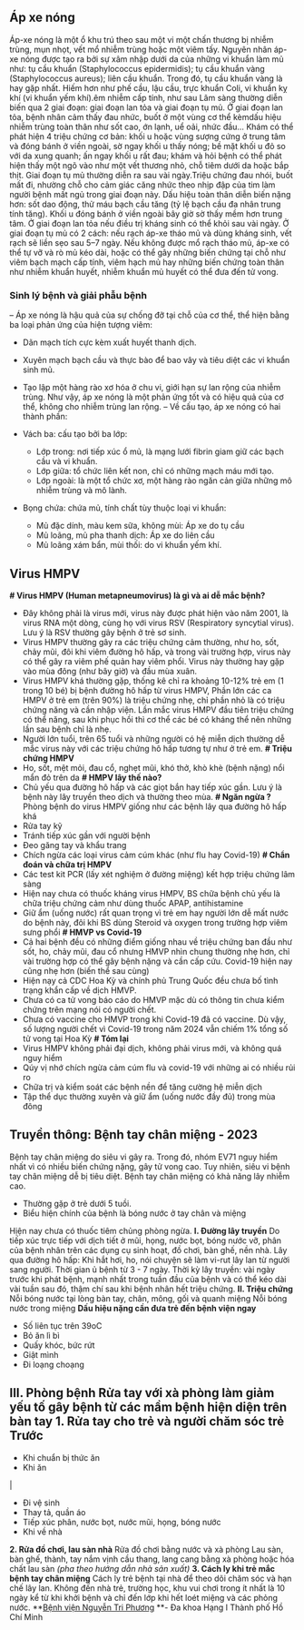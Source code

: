 ## Áp xe nóng

Áp-xe nóng là một ổ khu trú theo sau một vi một chấn thương bị nhiễm trùng, mụn nhọt, vết mổ nhiễm trùng hoặc một viêm tấy.
Nguyên nhân áp-xe nóng được tạo ra bởi sự xâm nhập dưới da của những vi khuẩn làm mủ như: tụ cầu khuẩn (Staphylococcus epidermidis); tụ cầu khuẩn vàng (Staphylococcus aureus); liên cầu khuẩn. Trong đó, tụ cầu khuẩn vàng là hay gặp nhất. Hiếm hơn như phế cầu, lậu cầu, trực khuẩn Coli, vi khuẩn kỵ khí (vi khuẩn yếm khí).êm nhiễm cấp tính, như sau
Lâm sàng thường diễn biến qua 2 giai đoạn: giai đoạn lan tỏa và giai đoạn tụ mủ. Ở giai đoạn lan tỏa, bệnh nhân cảm thấy đau nhức, buốt ở một vùng cơ thể kèmdấu hiệu nhiễm trùng toàn thân như sốt cao, ớn lạnh, uể oải, nhức đầu… 
Khám có thể phát hiện 4 triệu chứng cơ bản: khối u hoặc vùng sượng cứng ở trung tâm và đóng bánh ở viền ngoài, sờ ngay khối u thấy nóng; bề mặt khối u đỏ so với da xung quanh; ấn ngay khối u rất đau; khám và hỏi bệnh có thể phát hiện thấy một ngõ vào như một vết thương nhỏ, chỗ tiêm dưới da hoặc bắp thịt. Giai đoạn tụ mủ thường diễn ra sau vài ngày.Triệu chứng đau nhói, buốt mất đi, nhường chỗ cho cảm giác căng nhức theo nhịp đập của tim làm người bệnh mất ngủ trong giai đoạn này. Dấu hiệu toàn thân diễn biến nặng hơn: sốt dao động, thử máu bạch cầu tăng (tỷ lệ bạch cầu đa nhân trung tính tăng). Khối u đóng bánh ở viền ngoài bây giờ sờ thấy mềm hơn trung tâm.
Ở giai đoạn lan tỏa nếu điều trị kháng sinh có thể khỏi sau vài ngày. Ở giai đoạn tụ mủ có 2 cách: nếu rạch áp-xe tháo mủ và dùng kháng sinh, vết rạch sẽ liền sẹo sau 5–7 ngày. Nếu không được mổ rạch tháo mủ, áp-xe có thể tự vỡ và rò mủ kéo dài, hoặc có thể gây những biến chứng tại chỗ như viêm bạch mạch cấp tính, viêm hạch mủ hay những biến chứng toàn thân như nhiễm khuẩn huyết, nhiễm khuẩn mủ huyết có thể đưa đến tử vong.
### **Sinh lý bệnh và giải phẫu bệnh**
– Áp xe nóng là hậu quả của sự chống đỡ tại chỗ của cơ thể, thể hiện bằng ba loại phản ứng của hiện tượng viêm:
+ Dãn mạch tích cực kèm xuất huyết thanh dịch.
+ Xuyên mạch bạch cầu và thực bào để bao vây và tiêu diệt các vi khuẩn sinh mủ.
+ Tạo lập một hàng rào xơ hóa ở chu vi, giới hạn sự lan rộng của nhiễm trùng.
Như vậy, áp xe nóng là một phản ứng tốt và có hiệu quả của cơ thể, không cho nhiễm trùng lan rộng.
– Về cấu tạo, áp xe nóng có hai thành phần:
+ Vách ba: cấu tạo bởi ba lớp:
  * Lớp trong: nơi tiếp xúc ổ mủ, là mạng lưới fibrin giam giữ các bạch cầu và vi khuẩn.
  * Lớp giữa: tổ chức liên kết non, chỉ có những mạch máu mới tạo.
  * Lớp ngoài: là một tổ chức xơ, một hàng rào ngăn cản giữa những mô nhiễm trùng và mô lành.


+ Bọng chứa: chứa mủ, tính chất tùy thuộc loại vi khuẩn:
  * Mủ đặc dính, màu kem sữa, không mùi: Áp xe do tụ cầu
  * Mủ loãng, mủ pha thanh dịch: Áp xe do liên cầu
  * Mủ loãng xám bẩn, mùi thối: do vi khuẩn yếm khí.



## Virus HMPV

**# Virus HMPV (Human metapneumovirus) là gì và ai dễ mắc bệnh?**
- Đây không phải là virus mới, virus này được phát hiện vào năm 2001, là virus RNA một dòng, cùng họ với virus RSV (Respiratory syncytial virus). Lưu ý là RSV thường gây bệnh ở trẻ sơ sinh.
- Virus HMPV thường gây ra các triệu chứng cảm thường, như ho, sốt, chảy mũi, đôi khi viêm đường hô hấp, và trong vài trường hợp, virus này có thể gây ra viêm phế quản hay viêm phổi. Virus này thường hay gặp vào mùa đông (như bây giờ) và đầu mùa xuân.
- Virus HMPV khá thường gặp, thống kê chỉ ra khoảng 10-12% trẻ em (1 trong 10 bé) bị bệnh đường hô hấp từ virus HMPV, Phần lớn các ca HMPV ở trẻ em (trên 90%) là triệu chứng nhẹ, chỉ phần nhỏ là có triệu chứng năng và cần nhập viện. Lần mắc virus HMPV đầu tiên triệu chứng có thể năng, sau khi phục hồi thì cơ thể các bé có kháng thể nên những lần sau bệnh chỉ là nhẹ.
- Người lớn tuổi, trên 65 tuổi và những người có hệ miễn dịch thường dễ mắc virus này với các triệu chứng hô hấp tương tự như ở trẻ em.
**# Triệu chứng HMPV**
- Ho, sốt, mệt mỏi, đau cổ, nghẹt mũi, khó thở, khò khè (bệnh nặng) nổi mẩn đỏ trên da
**# HMPV lây thế nào?**
- Chủ yếu qua đường hô hấp và các giọt bắn hay tiếp xúc gần. Lưu ý là bệnh này lây truyền theo dịch và thường theo mùa.
**# Ngăn ngừa ?**
Phòng bệnh do virus HMPV giống như các bệnh lây qua đường hô hấp khá
- Rửa tay kỹ
- Tránh tiếp xúc gần với người bệnh
- Đeo găng tay và khẩu trang
- Chích ngừa các loại virus cảm cúm khác (như flu hay Covid-19)
**# Chẩn đoán và chữa trị HMPV**
- Các test kit PCR (lấy xét nghiệm ở đường miệng) kết hợp triệu chứng lâm sàng
- Hiện nay chưa có thuốc kháng virus HMPV, BS chữa bệnh chủ yếu là chữa triệu chứng cảm như dùng thuốc APAP, antihistamine
- Giữ ẩm (uống nước) rất quan trọng vì trẻ em hay người lớn dễ mất nước do bệnh này, đôi khi BS dùng Steroid và oxygen trong trường hợp viêm sưng phổi
**# HMVP vs Covid-19**
- Cả hai bệnh đều có những điểm giống nhau về triệu chứng ban đầu như sốt, ho, chảy mũi, đau cổ nhưng HMVP nhìn chung thường nhẹ hơn, chỉ vài trường hợp có thể gây bệnh nặng và cần cấp cứu. Covid-19 hiện nay cũng nhẹ hơn (biến thể sau cùng)
- Hiện nạy cả CDC Hoa Kỳ và chính phủ Trung Quốc đều chưa bố tình trạng khẩn cấp về dịch HMVP.
- Chưa có ca tử vong báo cáo do HMVP mặc dù có thông tin chưa kiểm chứng trên mạng nói có người chết.
- Chưa có vaccine cho HMVP trong khi Covid-19 đã có vaccine. Dù vậy, số lượng người chết vì Covid-19 trong năm 2024 vẫn chiếm 1% tổng số tử vong tại Hoa Kỳ
**# Tóm lại**
- Virus HMPV không phải đại dịch, không phải virus mới, và không quá nguy hiểm
- Qúy vị nhớ chích ngừa cảm cúm flu và covid-19 với những ai có nhiều rủi ro
- Chữa trị và kiểm soát các bệnh nền để tăng cường hệ miễn dịch
- Tập thể dục thường xuyên và giữ ẩm (uống nước đầy đủ) trong mùa đông

## Truyền thông: Bệnh tay chân miệng - 2023

Bệnh tay chân miệng do siêu vi gây ra. Trong đó, nhóm EV71 nguy hiểm nhất vì có nhiều biến chứng nặng, gây tử vong cao. Tuy nhiên, siêu vi bệnh tay chân miệng dễ bị tiêu diệt.
Bệnh tay chân miệng có khả năng lây nhiễm cao.
  * Thường gặp ở trẻ dưới 5 tuồi.
  * Biểu hiện chính của bệnh là bóng nước ở tay chân và miệng


Hịện nay chưa có thuốc tiêm chủng phòng ngừa.
**I. Đường lây truyền**
Do tiếp xúc trực tiếp với dịch tiết ở mũi, họng, nước bọt, bóng nước vỡ, phân của bệnh nhân trên các dụng cụ sinh hoạt, đồ chơi, bàn ghế, nền nhà.
Lây qua đường hô hấp: Khi hắt hơi, ho, nói chuyện sẽ làm vi-rut lây lan từ người sang người. Thời gian ủ bệnh từ 3 - 7 ngày.
Thời kỳ lây truyền: vài ngày trước khi phát bệnh, mạnh nhất trong tuần đầu của bệnh và có thể kéo dài vài tuần sau đó, thậm chí sau khi bệnh nhân hết triệu chứng.
**II. Triệu chứng**
Nỗi bóng nước tại lòng bàn tay, chân, mông, gối và quanh miệng
Nỗi bóng nước trong miệng
**Dấu hiệu nặng cần đưa trẻ đến bệnh viện ngay**
  * Số liên tục trên 39oC
  * Bỏ ăn lì bì
  * Quấy khóc, bức rứt
  * Giật mình
  * Đi loạng choạng


**III. Phòng bệnh**
Rửa tay với xà phòng làm giảm yếu tố gây bệnh từ các mầm bệnh hiện diện trên bàn tay
**1. Rửa tay cho trẻ và người chăm sóc trẻ**
**Trước**  
---  
  * Khi chuẩn bị thức ăn
  * Khi ăn

| 
  * Đi vệ sinh
  * Thay tả, quần áo
  * Tiếp xúc phân, nước bọt, nước mũi, họng, bóng nước
  * Khi về nhà

  
**2. Rửa đồ chơi, lau sàn nhà**
Rửa đồ chơi bằng nước và xà phòng
Lau sàn, bàn ghế, thành, tay nắm vịnh cầu thang, lang cang bằng xà phòng hoặc hóa chất lau sàn _(pha theo hướng dẫn nhà sản xuất)_
**3. Cách ly khi trẻ mắc bệnh tay chân miệng**
Cách ly trẻ bệnh tại nhà để theo dõi chăm sóc và hạn chế lây lan. 
Không đến nhà trẻ, trường học, khu vui chơi trong ít nhất là 10 ngày kể từ khi khởi bệnh và chỉ đến lớp khi hết loét miệng và các phỏng nước.
**[Bệnh viện Nguyễn Tri Phương](https://bvnguyentriphuong.com.vn/) **- Đa khoa Hạng I Thành phố Hồ Chí Minh

